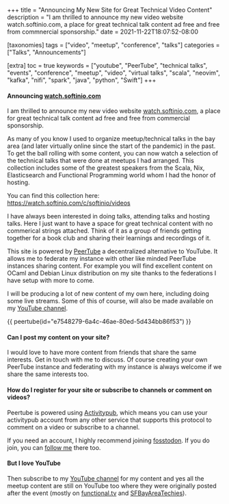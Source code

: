 +++
title = "Announcing My New Site for Great Technical Video Content"
description = "I am thrilled to announce my new video website watch.softinio.com, a place for great technical talk content ad free and free from commnercial sponsorship."
date = 2021-11-22T18:07:52-08:00

[taxonomies]
tags = ["video", "meetup", "conference", "talks"]
categories = ["Talks", "Announcements"]

[extra]
toc = true
keywords = ["youtube", "PeerTube", "technical talks", "events", "conference", "meetup", "video", "virtual talks", "scala", "neovim", "kafka", "nifi", "spark", "java", "python", "Swift"]
+++

#### Announcing [watch.softinio.com](https://watch.softinio.com)

I am thrilled to announce my new video website [watch.softinio.com](https://watch.softinio.com), a place for great technical talk content ad free and free from commercial sponsorship.

As many of you know I used to organize meetup/technical talks in the bay area (and later virtually online since the start of the pandemic) in the past. To get the ball rolling with some content, you can now watch a selection of the technical talks that were done at meetups I had arranged. This collection includes some of the greatest speakers from the Scala, Nix, Elasticsearch and Functional Programming world whom I had the honor of hosting.

You can find this collection here: <https://watch.softinio.com/c/softinio/videos>

I have always been interested in doing talks, attending talks and hosting talks. Here I just want to have a space for great technical content with no commerical strings attached. Think of it as a group of friends getting together for a book club and sharing their learnings and recordings of it.

This site is powered by [PeerTube](https://joinpeertube.org/) a decentralized alternative to YouTube. It allows me to federate my instance with other like minded PeerTube instances sharing content. For example you will find excellent content on OCaml and Debian Linux distribution on my site thanks to the federations I have setup with more to come.

I will be producing a lot of new content of my own here, including doing some live streams. Some of this of course, will also be made available on my [YouTube channel](https://softin.io/youtube).

{{ peertube(id="e7548279-6a4c-46ae-80ed-5d434bb86f53") }}

#### Can I post my content on your site?

I would love to have more content from friends that share the same interests. Get in touch with me to discuss. Of course creating your own PeerTube instance and federating with my instance is always welcome if we share the same interests too.

#### How do I register for your site or subscribe to channels or comment on videos? 

Peertube is powered using [Activitypub](https://w3c.github.io/activitypub/), which means you can use your activitypub account from any other service that supports this protocol to comment on a video or subscribe to a channel.

If you need an account, I highly recommend joining [fosstodon](https://fosstodon.org/about). If you do join, you can [follow me](https://fosstodon.org/@softinio) there too.

#### But I love YouTube

Then subscribe to my [YouTube channel](https://softin.io/youtube) for my content and yes all the meetup content are still on YouTube too where they were originally posted after the event (mostly on [functional.tv](http://functional.tv) and [SFBayAreaTechies](https://www.youtube.com/channel/UCx317LNd-AlbTcE_0FkdJcg)).

